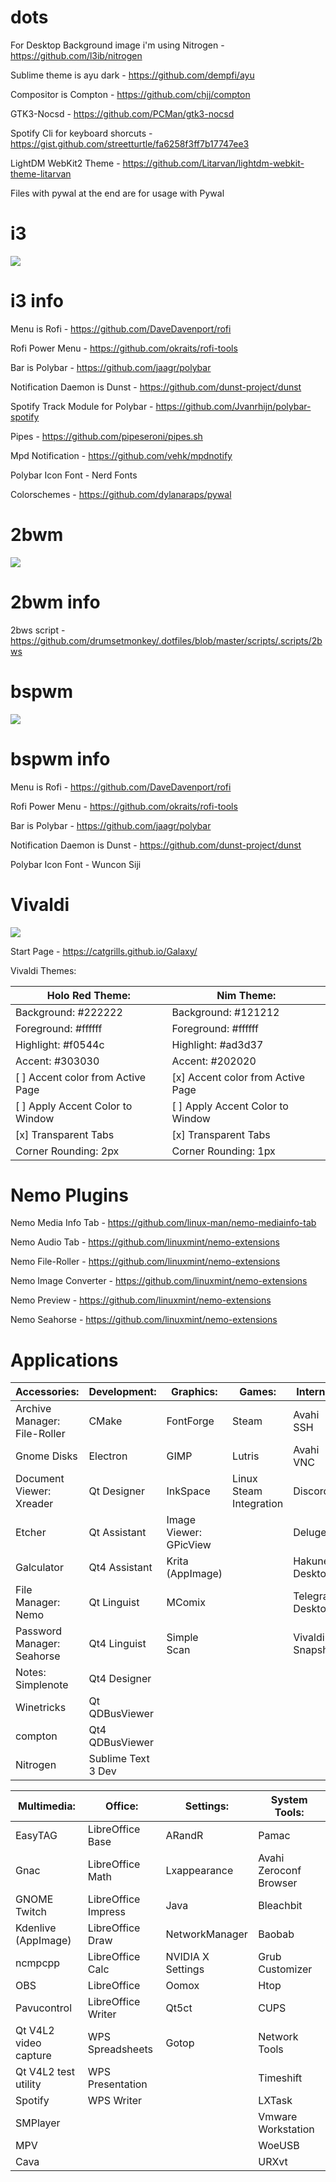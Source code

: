 # dots

For Desktop Background image i'm using Nitrogen - https://github.com/l3ib/nitrogen

Sublime theme is ayu dark - https://github.com/dempfi/ayu

Compositor is Compton - https://github.com/chjj/compton

GTK3-Nocsd - https://github.com/PCMan/gtk3-nocsd

Spotify Cli for keyboard shorcuts - https://gist.github.com/streetturtle/fa6258f3ff7b17747ee3

LightDM WebKit2 Theme - https://github.com/Litarvan/lightdm-webkit-theme-litarvan

Files with pywal at the end are for usage with Pywal

# i3

<img src='screenshots/i3_wm.jpg'>

# i3 info

Menu is Rofi - https://github.com/DaveDavenport/rofi

Rofi Power Menu - https://github.com/okraits/rofi-tools

Bar is Polybar - https://github.com/jaagr/polybar

Notification Daemon is Dunst - https://github.com/dunst-project/dunst

Spotify Track Module for Polybar - https://github.com/Jvanrhijn/polybar-spotify

Pipes - https://github.com/pipeseroni/pipes.sh

Mpd Notification - https://github.com/vehk/mpdnotify

Polybar Icon Font - Nerd Fonts

Colorschemes - https://github.com/dylanaraps/pywal

# 2bwm

<img src='screenshots/2bwm.jpg'>

# 2bwm info

2bws script - https://github.com/drumsetmonkey/.dotfiles/blob/master/scripts/.scripts/2bws

# bspwm

<img src='screenshots/bspwm.jpg'>

# bspwm info

Menu is Rofi - https://github.com/DaveDavenport/rofi

Rofi Power Menu - https://github.com/okraits/rofi-tools

Bar is Polybar - https://github.com/jaagr/polybar

Notification Daemon is Dunst - https://github.com/dunst-project/dunst

Polybar Icon Font - Wuncon Siji

# Vivaldi

<img src='https://raw.githubusercontent.com/LeD3F/dots/master/screenshots/Galaxy.png'>

Start Page - https://catgrills.github.io/Galaxy/

Vivaldi Themes:

| Holo Red Theme:                   | Nim Theme:                        |
| --------------------------------- | --------------------------------- |
| Background: #222222               | Background: #121212               |
| Foreground: #ffffff               | Foreground: #ffffff               |
| Highlight: #f0544c                | Highlight: #ad3d37                |
| Accent: #303030                   | Accent: #202020                   |
| [ ] Accent color from Active Page | [x] Accent color from Active Page |
| [ ] Apply Accent Color to Window  | [ ] Apply Accent Color to Window  |
| [x] Transparent Tabs              | [x] Transparent Tabs              |
| Corner Rounding: 2px              | Corner Rounding: 1px              |

# Nemo Plugins

Nemo Media Info Tab - https://github.com/linux-man/nemo-mediainfo-tab

Nemo Audio Tab - https://github.com/linuxmint/nemo-extensions

Nemo File-Roller - https://github.com/linuxmint/nemo-extensions

Nemo Image Converter - https://github.com/linuxmint/nemo-extensions

Nemo Preview - https://github.com/linuxmint/nemo-extensions

Nemo Seahorse - https://github.com/linuxmint/nemo-extensions

# Applications

| Accessories:                 | Development:       | Graphics:              | Games:                  | Internet:        |
| ---------------------------- | ------------------ | ---------------------- | ----------------------- | ---------------- |
| Archive Manager: File-Roller | CMake              | FontForge              | Steam                   | Avahi SSH        |
| Gnome Disks                  | Electron           | GIMP                   | Lutris                  | Avahi VNC        |
| Document Viewer: Xreader     | Qt Designer        | InkSpace               | Linux Steam Integration | Discord          |
| Etcher                       | Qt Assistant       | Image Viewer: GPicView |                         | Deluge           |
| Galculator                   | Qt4 Assistant      | Krita (AppImage)       |                         | Hakuneko Desktop |
| File Manager: Nemo           | Qt Linguist        | MComix                 |                         | Telegram Desktop |
| Password Manager: Seahorse   | Qt4 Linguist       | Simple Scan            |                         | Vivaldi Snapshot |
| Notes: Simplenote            | Qt4 Designer       |                        |                         |                  |
| Winetricks                   | Qt QDBusViewer     |                        |                         |                  |
| compton                      | Qt4 QDBusViewer    |                        |                         |                  |
| Nitrogen                     | Sublime Text 3 Dev |                        |                         |                  |


| Multimedia:           | Office:             | Settings:         | System Tools:                  |
| --------------------- | ------------------- | ----------------- | ------------------------------ |
| EasyTAG               | LibreOffice Base    | ARandR            | Pamac                          |
| Gnac                  | LibreOffice Math    | Lxappearance      | Avahi Zeroconf Browser         |
| GNOME Twitch          | LibreOffice Impress | Java              | Bleachbit                      |
| Kdenlive (AppImage)   | LibreOffice Draw    | NetworkManager    | Baobab                         |
| ncmpcpp               | LibreOffice Calc    | NVIDIA X Settings | Grub Customizer                |
| OBS                   | LibreOffice         | Oomox             | Htop                           |
| Pavucontrol           | LibreOffice Writer  | Qt5ct             | CUPS                           |
| Qt V4L2 video capture | WPS Spreadsheets    | Gotop             | Network Tools                  |
| Qt V4L2 test utility  | WPS Presentation    |                   | Timeshift                      |
| Spotify               | WPS Writer          |                   | LXTask                         |
| SMPlayer              |                     |                   | Vmware Workstation             |
| MPV                   |                     |                   | WoeUSB                         |
| Cava                  |                     |                   | URXvt                          |
